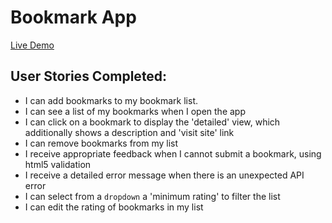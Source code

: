 # Bookmark App
[Live Demo](https://lrny-lru.github.io/bookmark-app-jQuery/)
## User Stories Completed:

- I can add bookmarks to my bookmark list.
- I can see a list of my bookmarks when I open the app
- I can click on a bookmark to display the 'detailed' view, which additionally shows a description and 'visit site' link
- I can remove bookmarks from my list
- I receive appropriate feedback when I cannot submit a bookmark, using html5 validation
- I receive a detailed error message when there is an unexpected API error
- I can select from a `dropdown` a 'minimum rating' to filter the list
- I can edit the rating of bookmarks in my list

